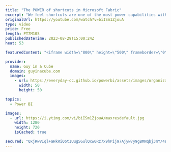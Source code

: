 ```yaml
---
title: "The POWER of shortcuts in Microsoft Fabric"
excerpt: "We feel shortcuts are one of the most power capabilities within OneLake in Microsoft Fabric! Adam walks through what these are and how you can use them.  OneLake shortcuts https://learn.microsoft.com/fabric/onelake/onelake-shortcuts  Create an Azure Data Lake Storage Gen2 shortcut https://learn.microsoft.com/fabric/onelake/create-adls-shortcut"
originalUrl: https://youtube.com/watch?v=biISm1ZjouA
type: video
price: Free
length: PT7M10S
publishedDateTime: 2023-08-29T15:00:24Z
heat: 53

featuredContent: "<iframe width=\"800\" height=\"500\" frameborder=\"0\" src=\"https://www.youtube.com/embed/biISm1ZjouA\" allow=\"accelerometer; autoplay; encrypted-media; gyroscope; picture-in-picture\" allowfullscreen></iframe>"

provider:
  name: Guy in a Cube
  domain: guyinacube.com
  images:
    - url: https://everyday-cc.github.io/powerbi/assets/images/organizations/guyinacube.com-50x50.jpg
      width: 50
      height: 50

topics:
  - Power BI

images:
  - url: https://i.ytimg.com/vi/biISm1ZjouA/maxresdefault.jpg
    width: 1280
    height: 720
    isCached: true

secured: "QxjRwVIql+aHkRiQotIUug5GulQxw0Rz7x9hPij97Ajyw7y9gBMNqbj3mY/4Erq16H9XTgOi6usW7KjJaSfQJhrHqXjXhgodfthGtgBQ8Q3LvJJwIyeQ2xYCJFiGun/IPij/ZnA+u19w59ErcDiOFXtutKYIp1dm6T0lBmWODtasG4Ny0sDD10qpGNM1MzMnvb+jh7Hw72uTUKmjLIABEH/1tAd4IKGJCkd8n8/sKlosnpmw7ZaDIc+v7BVuNvSkvZEM7U0J4QspDtyuWz9fPsIg60/F3dltUM10kGbqQa87EESj7mpQOj/U/07z0HQtYtea+QuD29xa0yo/z6LU8OEA1YNmEFZx4qmhaMeKKB/pwZx7HHq9+Nu1HA6wCdAa3eKLBomadOk4A+t2hTedENaj4H51JqIphhtuJfavSok=;eyuMtm+mVXpiQufVbuO85g=="
---
```


